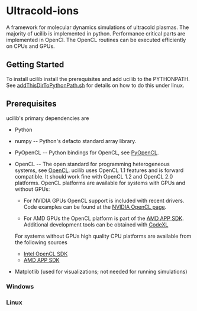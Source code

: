 # Ultracold-ions

A framework for molecular dynamics simulations of ultracold plasmas.
The majority of ucilib is implemented in python.  Performance critical
parts are implemented in OpenCl.  The OpenCL routines can be executed
efficiently on CPUs and GPUs.


## Getting Started

To install ucilib install the prerequisites and add ucilib to the
PYTHONPATH.  See [addThisDirToPythonPath.sh](addThisDirToPythonPath.sh)
for details on how to do this under linux.


## Prerequisites

ucilib's primary dependencies are

- Python

- numpy -- Python's defacto standard array library.

- PyOpenCL -- Python bindings for OpenCL, see 
  [PyOpenCL](http://mathema.tician.de/software/pyopencl/).

- OpenCL -- The open standard for programming heterogeneous systems, see
  [OpenCL](http://www.khronos.org/opencl/).  ucilib uses
  OpenCL 1.1 features and is forward compatible.  It should work fine
  with OpenCL 1.2 and OpenCL 2.0 platforms.  OpenCL platforms are
  available for systems with GPUs and without GPUs:

  + For NVIDIA GPUs OpenCL support is included with recent drivers.
    Code examples can be found at the [NVIDIA OpenCL page](https://developer.nvidia.com/opencl).

  + For AMD GPUs the OpenCL platform is part of the 
    [AMD APP SDK](http://developer.amd.com/tools-and-sdks/heterogeneous-computing/amd-accelerated-parallel-processing-app-sdk/).
  Additional development tools can be obtained with
  [CodeXL](http://developer.amd.com/tools-and-sdks/heterogeneous-computing/codexl/)

  For systems without GPUs high quality CPU platforms are available from
  the following sources

  + [Intel OpenCL SDK](http://software.intel.com/en-us/vcsource/tools/opencl-sdk)
  + [AMD APP SDK](http://developer.amd.com/tools-and-sdks/heterogeneous-computing/amd-accelerated-parallel-processing-app-sdk/) 

- Matplotlib (used for visualizations; not needed for running
    simulations)


### Windows


### Linux

